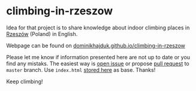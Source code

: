 # climbing-in-rzeszow

Idea for that project is to share knowledge about indoor climbing places in [Rzeszów](https://www.google.pl/maps/place/Rzesz%C3%B3w/@50.0081271,21.9339822,12.08z/data=!4m5!3m4!1s0x473cfae3cc14d449:0xd2240d31b33eb2ed!8m2!3d50.0411867!4d21.9991196?hl=pl) (Poland) in English. 

Webpage can be found on [dominikhajduk.github.io/climbing-in-rzeszow](http://dominikhajduk.github.io/climbing-in-rzeszow/)

Please let me know if information presented here are not up to date or you find any mistaks. The easiest way is [open issue](https://github.com/dominikhajduk/climbing-in-rzeszow/issues/new) or propose [pull request](https://github.com/dominikhajduk/climbing-in-rzeszow/pull/new/gh-pages) to `master` branch. Use `index.html` [stored here](https://github.com/dominikhajduk/climbing-in-rzeszow/blob/master/index.html) as base. Thanks!

Keep climbing!
